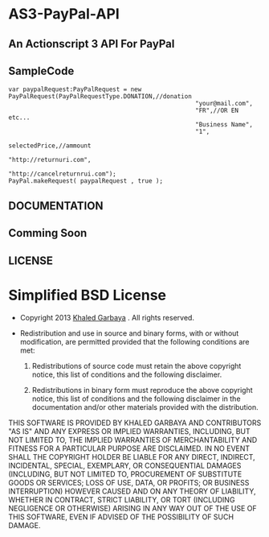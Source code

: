 AS3-PayPal-API
==============
## An Actionscript 3 API For PayPal

SampleCode
----------
	var paypalRequest:PayPalRequest = new PayPalRequest(PayPalRequestType.DONATION,//donation
														"your@mail.com",
														"FR",//OR EN etc...
														"Business Name",
														"1",
														selectedPrice,//ammount
														"http://returnuri.com",
														"http://cancelreturnrui.com");
	PayPal.makeRequest( paypalRequest , true );
DOCUMENTATION
-------------
## Comming Soon
LICENSE
-------
Simplified BSD License
======================

* Copyright 2013 [Khaled Garbaya](http://khaledgarbaya.net/) . All rights reserved.

* Redistribution and use in source and binary forms, with or without modification,
are permitted provided that the following conditions are met:

   1. Redistributions of source code must retain the above copyright notice, this list of
      conditions and the following disclaimer.

   2. Redistributions in binary form must reproduce the above copyright notice, this list
      of conditions and the following disclaimer in the documentation and/or other materials
      provided with the distribution.

THIS SOFTWARE IS PROVIDED BY KHALED GARBAYA AND CONTRIBUTORS "AS IS" AND ANY EXPRESS OR IMPLIED WARRANTIES, INCLUDING, BUT NOT LIMITED TO, THE IMPLIED WARRANTIES OF MERCHANTABILITY AND FITNESS FOR A PARTICULAR PURPOSE ARE DISCLAIMED. IN NO EVENT SHALL THE COPYRIGHT HOLDER BE LIABLE FOR ANY DIRECT, INDIRECT, INCIDENTAL, SPECIAL, EXEMPLARY, OR CONSEQUENTIAL DAMAGES (INCLUDING, BUT NOT LIMITED TO, PROCUREMENT OF SUBSTITUTE GOODS OR SERVICES; LOSS OF USE, DATA, OR PROFITS; OR BUSINESS INTERRUPTION) HOWEVER CAUSED AND ON ANY THEORY OF LIABILITY, WHETHER IN CONTRACT, STRICT LIABILITY, OR TORT (INCLUDING NEGLIGENCE OR OTHERWISE) ARISING IN ANY WAY OUT OF THE USE OF THIS SOFTWARE, EVEN IF ADVISED OF THE POSSIBILITY OF SUCH DAMAGE.
